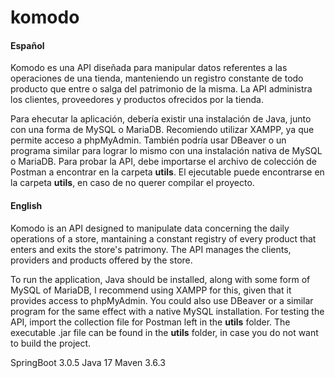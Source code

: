 # komodo

#### Español

Komodo es una API diseñada para manipular datos referentes a las operaciones de una tienda, manteniendo un registro constante de todo producto que entre o salga del patrimonio de la misma. La API administra los clientes, proveedores y productos ofrecidos por la tienda.

Para ehecutar la aplicación, debería existir una instalación de Java, junto con una forma de MySQL o MariaDB. Recomiendo utilizar XAMPP, ya que permite acceso a phpMyAdmin. También podría usar DBeaver o un programa similar para lograr lo mismo con una instalación nativa de MySQL o MariaDB. Para probar la API, debe importarse el archivo de colección de Postman a encontrar en la carpeta **utils**. El ejecutable puede encontrarse en la carpeta **utils**, en caso de no querer compilar el proyecto.

#### English

Komodo is an API designed to manipulate data concerning the daily operations of a store, mantaining a constant registry of every product that enters and exits the store's patrimony. The API manages the clients, providers and products offered by the store.

To run the application, Java should be installed, along with some form of MySQL of MariaDB, I recommend using XAMPP for this, given that it provides access to phpMyAdmin. You could also use DBeaver or a similar program for the same effect with a native MySQL installation. For testing the API, import the collection file for Postman left in the **utils** folder. The executable .jar file can be found in the **utils** folder, in case you do not want to build the project.


SpringBoot 3.0.5
Java 17
Maven 3.6.3
